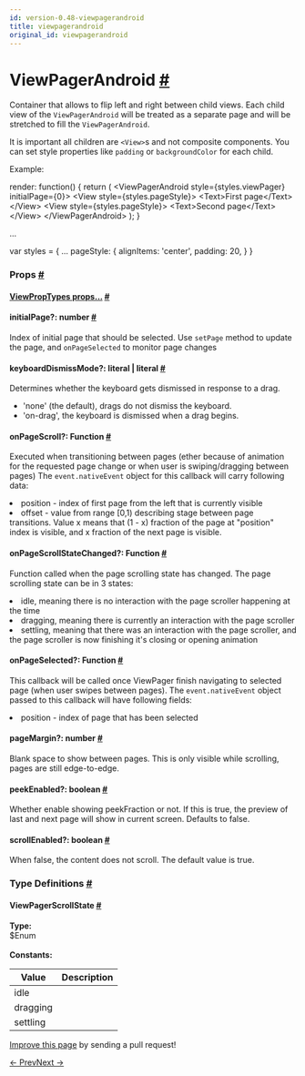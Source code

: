 ```yaml
---
id: version-0.48-viewpagerandroid
title: viewpagerandroid
original_id: viewpagerandroid
---
```

<a id="content"></a><h1><a class="anchor" name="viewpagerandroid"></a>ViewPagerAndroid <a class="hash-link" href="docs/viewpagerandroid.html#viewpagerandroid">#</a></h1><div><div><p>Container that allows to flip left and right between child views. Each
child view of the <code>ViewPagerAndroid</code> will be treated as a separate page
and will be stretched to fill the <code>ViewPagerAndroid</code>.</p><p>It is important all children are <code>&lt;View&gt;</code>s and not composite components.
You can set style properties like <code>padding</code> or <code>backgroundColor</code> for each
child.</p><p>Example:</p><div class="prism language-javascript">render<span class="token punctuation">:</span> <span class="token keyword">function</span><span class="token punctuation">(</span><span class="token punctuation">)</span> <span class="token punctuation">{</span>
  <span class="token keyword">return</span> <span class="token punctuation">(</span>
    <span class="token operator">&lt;</span>ViewPagerAndroid
      style<span class="token operator">=</span><span class="token punctuation">{</span>styles<span class="token punctuation">.</span>viewPager<span class="token punctuation">}</span>
      initialPage<span class="token operator">=</span><span class="token punctuation">{</span><span class="token number">0</span><span class="token punctuation">}</span><span class="token operator">&gt;</span>
      <span class="token operator">&lt;</span>View style<span class="token operator">=</span><span class="token punctuation">{</span>styles<span class="token punctuation">.</span>pageStyle<span class="token punctuation">}</span><span class="token operator">&gt;</span>
        <span class="token operator">&lt;</span>Text<span class="token operator">&gt;</span>First page<span class="token operator">&lt;</span><span class="token operator">/</span>Text<span class="token operator">&gt;</span>
      <span class="token operator">&lt;</span><span class="token operator">/</span>View<span class="token operator">&gt;</span>
      <span class="token operator">&lt;</span>View style<span class="token operator">=</span><span class="token punctuation">{</span>styles<span class="token punctuation">.</span>pageStyle<span class="token punctuation">}</span><span class="token operator">&gt;</span>
        <span class="token operator">&lt;</span>Text<span class="token operator">&gt;</span>Second page<span class="token operator">&lt;</span><span class="token operator">/</span>Text<span class="token operator">&gt;</span>
      <span class="token operator">&lt;</span><span class="token operator">/</span>View<span class="token operator">&gt;</span>
    <span class="token operator">&lt;</span><span class="token operator">/</span>ViewPagerAndroid<span class="token operator">&gt;</span>
  <span class="token punctuation">)</span><span class="token punctuation">;</span>
<span class="token punctuation">}</span>

<span class="token operator">...</span>

<span class="token keyword">var</span> styles <span class="token operator">=</span> <span class="token punctuation">{</span>
  <span class="token operator">...</span>
  pageStyle<span class="token punctuation">:</span> <span class="token punctuation">{</span>
    alignItems<span class="token punctuation">:</span> <span class="token string">'center'</span><span class="token punctuation">,</span>
    padding<span class="token punctuation">:</span> <span class="token number">20</span><span class="token punctuation">,</span>
  <span class="token punctuation">}</span>
<span class="token punctuation">}</span></div></div><h3><a class="anchor" name="props"></a>Props <a class="hash-link" href="docs/viewpagerandroid.html#props">#</a></h3><div class="props"><div class="prop"><h4 class="propTitle"><a class="anchor" name="viewproptypes"></a><a href="docs/viewproptypes.html#props">ViewPropTypes props...</a> <a class="hash-link" href="docs/viewpagerandroid.html#viewproptypes">#</a></h4></div><div class="prop"><h4 class="propTitle"><a class="anchor" name="initialpage"></a>initialPage?: <span class="propType">number</span> <a class="hash-link" href="docs/viewpagerandroid.html#initialpage">#</a></h4><div><p>Index of initial page that should be selected. Use <code>setPage</code> method to
update the page, and <code>onPageSelected</code> to monitor page changes</p></div></div><div class="prop"><h4 class="propTitle"><a class="anchor" name="keyboarddismissmode"></a>keyboardDismissMode?: <span class="propType"><span><span>literal | </span>literal</span></span> <a class="hash-link" href="docs/viewpagerandroid.html#keyboarddismissmode">#</a></h4><div><p>Determines whether the keyboard gets dismissed in response to a drag.
  - 'none' (the default), drags do not dismiss the keyboard.
  - 'on-drag', the keyboard is dismissed when a drag begins.</p></div></div><div class="prop"><h4 class="propTitle"><a class="anchor" name="onpagescroll"></a>onPageScroll?: <span class="propType">Function</span> <a class="hash-link" href="docs/viewpagerandroid.html#onpagescroll">#</a></h4><div><p>Executed when transitioning between pages (ether because of animation for
the requested page change or when user is swiping/dragging between pages)
The <code>event.nativeEvent</code> object for this callback will carry following data:
 - position - index of first page from the left that is currently visible
 - offset - value from range [0,1) describing stage between page transitions.
   Value x means that (1 - x) fraction of the page at "position" index is
   visible, and x fraction of the next page is visible.</p></div></div><div class="prop"><h4 class="propTitle"><a class="anchor" name="onpagescrollstatechanged"></a>onPageScrollStateChanged?: <span class="propType">Function</span> <a class="hash-link" href="docs/viewpagerandroid.html#onpagescrollstatechanged">#</a></h4><div><p>Function called when the page scrolling state has changed.
The page scrolling state can be in 3 states:
- idle, meaning there is no interaction with the page scroller happening at the time
- dragging, meaning there is currently an interaction with the page scroller
- settling, meaning that there was an interaction with the page scroller, and the
  page scroller is now finishing it's closing or opening animation</p></div></div><div class="prop"><h4 class="propTitle"><a class="anchor" name="onpageselected"></a>onPageSelected?: <span class="propType">Function</span> <a class="hash-link" href="docs/viewpagerandroid.html#onpageselected">#</a></h4><div><p>This callback will be called once ViewPager finish navigating to selected page
(when user swipes between pages). The <code>event.nativeEvent</code> object passed to this
callback will have following fields:
 - position - index of page that has been selected</p></div></div><div class="prop"><h4 class="propTitle"><a class="anchor" name="pagemargin"></a>pageMargin?: <span class="propType">number</span> <a class="hash-link" href="docs/viewpagerandroid.html#pagemargin">#</a></h4><div><p>Blank space to show between pages. This is only visible while scrolling, pages are still
edge-to-edge.</p></div></div><div class="prop"><h4 class="propTitle"><a class="anchor" name="peekenabled"></a>peekEnabled?: <span class="propType">boolean</span> <a class="hash-link" href="docs/viewpagerandroid.html#peekenabled">#</a></h4><div><p>Whether enable showing peekFraction or not. If this is true, the preview of
last and next page will show in current screen. Defaults to false.</p></div></div><div class="prop"><h4 class="propTitle"><a class="anchor" name="scrollenabled"></a>scrollEnabled?: <span class="propType">boolean</span> <a class="hash-link" href="docs/viewpagerandroid.html#scrollenabled">#</a></h4><div><p>When false, the content does not scroll.
The default value is true.</p></div></div></div><span><h3><a class="anchor" name="type-definitions"></a>Type Definitions <a class="hash-link" href="docs/viewpagerandroid.html#type-definitions">#</a></h3><div class="props"><div class="prop"><h4 class="propTitle"><a class="anchor" name="viewpagerscrollstate"></a>ViewPagerScrollState <a class="hash-link" href="docs/viewpagerandroid.html#viewpagerscrollstate">#</a></h4><strong>Type:</strong><br>$Enum<div><br><strong>Constants:</strong><table class="params"><thead><tr><th>Value</th><th>Description</th></tr></thead><tbody><tr><td>idle</td><td class="description"><noscript></noscript></td></tr><tr><td>dragging</td><td class="description"><noscript></noscript></td></tr><tr><td>settling</td><td class="description"><noscript></noscript></td></tr></tbody></table></div></div></div></span></div><p class="edit-page-block"><a target="_blank" href="https://github.com/facebook/react-native/blob/master/Libraries/Components/ViewPager/ViewPagerAndroid.android.js">Improve this page</a> by sending a pull request!</p><div class="docs-prevnext"><a class="docs-prev" href="docs/view.html#content">← Prev</a><a class="docs-next" href="docs/virtualizedlist.html#content">Next →</a></div>